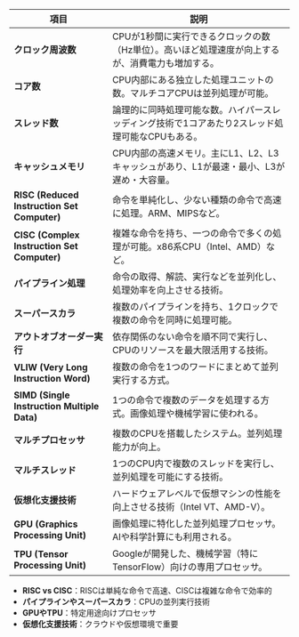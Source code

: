 

| 項目              | 説明 |
|------------------|------|
| **クロック周波数** | CPUが1秒間に実行できるクロックの数（Hz単位）。高いほど処理速度が向上するが、消費電力も増加する。 |
| **コア数**       | CPU内部にある独立した処理ユニットの数。マルチコアCPUは並列処理が可能。 |
| **スレッド数**   | 論理的に同時処理可能な数。ハイパースレッディング技術で1コアあたり2スレッド処理可能なCPUもある。 |
| **キャッシュメモリ** | CPU内部の高速メモリ。主にL1、L2、L3キャッシュがあり、L1が最速・最小、L3が遅め・大容量。 |
| **RISC (Reduced Instruction Set Computer)** | 命令を単純化し、少ない種類の命令で高速に処理。ARM、MIPSなど。 |
| **CISC (Complex Instruction Set Computer)** | 複雑な命令を持ち、一つの命令で多くの処理が可能。x86系CPU（Intel、AMD）など。 |
| **パイプライン処理** | 命令の取得、解読、実行などを並列化し、処理効率を向上させる技術。 |
| **スーパースカラ** | 複数のパイプラインを持ち、1クロックで複数の命令を同時に処理可能。 |
| **アウトオブオーダー実行** | 依存関係のない命令を順不同で実行し、CPUのリソースを最大限活用する技術。 |
| **VLIW (Very Long Instruction Word)** | 複数の命令を1つのワードにまとめて並列実行する方式。 |
| **SIMD (Single Instruction Multiple Data)** | 1つの命令で複数のデータを処理する方式。画像処理や機械学習に使われる。 |
| **マルチプロセッサ** | 複数のCPUを搭載したシステム。並列処理能力が向上。 |
| **マルチスレッド** | 1つのCPU内で複数のスレッドを実行し、並列処理を可能にする技術。 |
| **仮想化支援技術** | ハードウェアレベルで仮想マシンの性能を向上させる技術（Intel VT、AMD-V）。 |
| **GPU (Graphics Processing Unit)** | 画像処理に特化した並列処理プロセッサ。AIや科学計算にも利用される。 |
| **TPU (Tensor Processing Unit)** | Googleが開発した、機械学習（特にTensorFlow）向けの専用プロセッサ。 |


- **RISC vs CISC**：RISCは単純な命令で高速、CISCは複雑な命令で効率的  
- **パイプラインやスーパースカラ**：CPUの並列実行技術  
- **GPUやTPU**：特定用途向けプロセッサ  
- **仮想化支援技術**：クラウドや仮想環境で重要  


